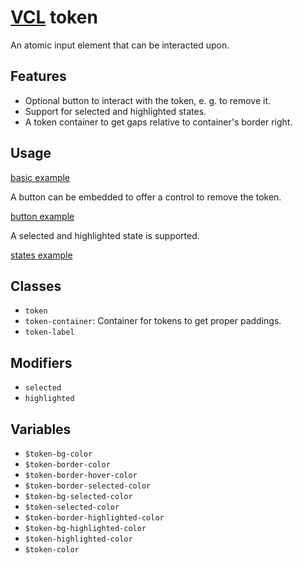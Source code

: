 # [VCL](https://vcl.github.io/vcl/) token

An atomic input element that can be interacted upon.

## Features

- Optional button to interact with the token, e.&nbsp;g. to remove it.
- Support for selected and highlighted states.
- A token container to get gaps relative to container's border right.

## Usage

[basic example](/demo/example-basic.html)

A button can be embedded to offer a control to remove the token.

[button example](/demo/example-button.html)

A selected and highlighted state is supported.

[states example](/demo/example-states.html)

## Classes

- `token`
- `token-container`: Container for tokens to get proper paddings.
- `token-label`

## Modifiers

- `selected`
- `highlighted`

## Variables

- `$token-bg-color`
- `$token-border-color`
- `$token-border-hover-color`
- `$token-border-selected-color`
- `$token-bg-selected-color`
- `$token-selected-color`
- `$token-border-highlighted-color`
- `$token-bg-highlighted-color`
- `$token-highlighted-color`
- `$token-color`
